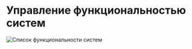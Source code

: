 # Управление функциональностью систем

![Список функциональности систем](@document/aspect.systems_by_aspect_group_table)
